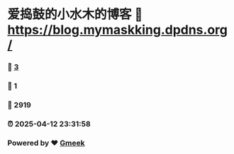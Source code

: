 # 爱捣鼓的小水木的博客 :link: https://blog.mymaskking.dpdns.org/ 
### :page_facing_up: [3](https://blog.mymaskking.dpdns.org//tag.html) 
### :speech_balloon: 1 
### :hibiscus: 2919 
### :alarm_clock: 2025-04-12 23:31:58 
### Powered by :heart: [Gmeek](https://github.com/Meekdai/Gmeek)
